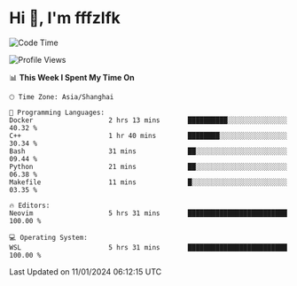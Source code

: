 # Hi 👋, I'm fffzlfk

<!--START_SECTION:waka-->
![Code Time](http://img.shields.io/badge/Code%20Time-642%20hrs%2021%20mins-blue)

![Profile Views](http://img.shields.io/badge/Profile%20Views-0-blue)

📊 **This Week I Spent My Time On** 

```text
🕑︎ Time Zone: Asia/Shanghai

💬 Programming Languages: 
Docker                   2 hrs 13 mins       ██████████░░░░░░░░░░░░░░░   40.32 % 
C++                      1 hr 40 mins        ████████░░░░░░░░░░░░░░░░░   30.34 % 
Bash                     31 mins             ██░░░░░░░░░░░░░░░░░░░░░░░   09.44 % 
Python                   21 mins             ██░░░░░░░░░░░░░░░░░░░░░░░   06.38 % 
Makefile                 11 mins             █░░░░░░░░░░░░░░░░░░░░░░░░   03.35 % 

🔥 Editors: 
Neovim                   5 hrs 31 mins       █████████████████████████   100.00 % 

💻 Operating System: 
WSL                      5 hrs 31 mins       █████████████████████████   100.00 % 
```


 Last Updated on 11/01/2024 06:12:15 UTC
<!--END_SECTION:waka-->
